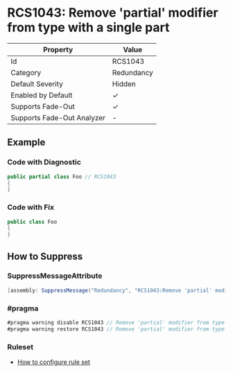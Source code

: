 # RCS1043: Remove 'partial' modifier from type with a single part

| Property                    | Value      |
| --------------------------- | ---------- |
| Id                          | RCS1043    |
| Category                    | Redundancy |
| Default Severity            | Hidden     |
| Enabled by Default          | &#x2713;   |
| Supports Fade\-Out          | &#x2713;   |
| Supports Fade\-Out Analyzer | -          |

## Example

### Code with Diagnostic

```csharp
public partial class Foo // RCS1043
{
}
```

### Code with Fix

```csharp
public class Foo
{
}
```

## How to Suppress

### SuppressMessageAttribute

```csharp
[assembly: SuppressMessage("Redundancy", "RCS1043:Remove 'partial' modifier from type with a single part.", Justification = "<Pending>")]
```

### \#pragma

```csharp
#pragma warning disable RCS1043 // Remove 'partial' modifier from type with a single part.
#pragma warning restore RCS1043 // Remove 'partial' modifier from type with a single part.
```

### Ruleset

* [How to configure rule set](../HowToConfigureAnalyzers.md)
